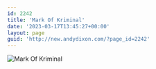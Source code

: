 ```yaml
---
id: 2242
title: 'Mark Of Kriminal'
date: '2023-03-17T13:45:27+00:00'
layout: page
guid: 'http://new.andydixon.com/?page_id=2242'
---
```


![Mark Of Kriminal](https://i0.wp.com/assets.g8x2.ldn.idrivee2-23.com/posters/Mark%20Of%20Kriminal%2001.jpg?w=1200&ssl=1 "Mark Of Kriminal")